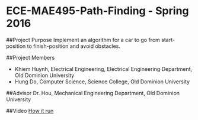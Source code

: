 # ECE-MAE495-Path-Finding - Spring 2016

##Project Purpose
Implement an algorithm for a car to go from start-position to finish-position and avoid obstacles.

##Project Members

- Khiem Huynh, Electrical Engineering, Electrical Engineering Department, Old Dominion University
- Hung Do, Computer Science, Science College, Old Dominion University

##Advisor
Dr. Hou, Mechanical Engineering Department, Old Dominion University

##Video
<a href="https://www.youtube.com/embed/cLKMZp5bGi0" target=_blank>How it run</a>
